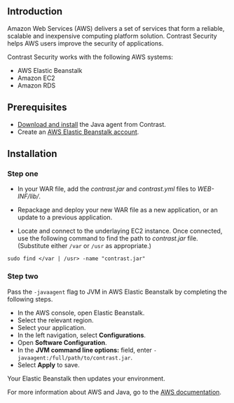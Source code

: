 <!--
title: "Installing on AWS"
description: "AWS installation process"
tags: "java agent installation AWS ebs elasticbeanstalk"
-->
## Introduction

Amazon Web Services (AWS) delivers a set of services that form a reliable, scalable and inexpensive computing platform solution. Contrast Security helps AWS users improve the security of applications.

Contrast Security works with the following AWS systems:

* AWS Elastic Beanstalk
* Amazon EC2
* Amazon RDS

## Prerequisites

* [Download and install](installation-java.html#java-standard) the Java agent from Contrast.
* Create an [AWS Elastic Beanstalk account](https://aws.amazon.com/elasticbeanstalk/).

## Installation

### Step one

* In your WAR file, add the *contrast.jar* and *contrast.yml* files to *WEB-INF/lib/*.

* Repackage and deploy your new WAR file as a new application, or an update to a previous application.

* Locate and connect to the underlaying EC2 instance. Once connected, use the following command to find the path to *contrast.jar* file. (Substitute either `/var` or `/usr` as appropriate.)

```
sudo find </var | /usr> -name "contrast.jar"
```

### Step two

Pass the `-javaagent` flag to JVM in AWS Elastic Beanstalk by completing the following steps.

* In the AWS console, open Elastic Beanstalk.
* Select the relevant region.
* Select your application.
* In the left navigation, select **Configurations**.
* Open **Software Configuration**.
* In the **JVM command line options:** field, enter `-javaagent:/full/path/to/contrast.jar`.
* Select **Apply** to save.

Your Elastic Beanstalk then updates your environment.


For more information about AWS and Java, go to the [AWS documentation](http://docs.aws.amazon.com/elasticbeanstalk/latest/dg/java-getstarted.html).
